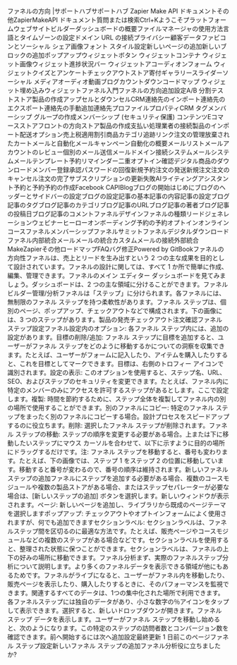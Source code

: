 ファネルの方向 |サポートハブサポートハブ Zapier Make API ドキュメントその他ZapierMakeAPI ドキュメント質問または検索Ctrl+Kようこそプラットフォームウェブサイトビルダーダッシュボードの概要ファイルマネージャの使用方法言語とタイムゾーンの設定ドメイン URL の接続プライバシー顧客データファビコンとソーシャル シェア画像フォント スタイル設定新しいページの追加新しいブロックの追加ポップアップウィジェットボタン ウィジェットコンテナ ウィジェット画像ウィジェット進捗状況バー ウィジェットアコーディオンフォーム ウィジェットクイズとアンケートチェックアウトストア寄付ギャラリースライダーソーシャル メディアオーディオ動画ブログカウントダウンコードマップ ウィジェット埋め込みウィジェットファネル入門ファネルの方向追加設定A/B 分割テストストア製品の作成アップセルとダウンセルCRM連絡先のインポート連絡先のエクスポート連絡先の手動追加連絡先プロファイルプロパティCRM タグメンバーシップ グループの作成メンバーシップ (セキュリティ保護) コンテンツEコマースストアフロントの方向ストア製品の作成支払い処理業者の接続製品のインポート配送オプション売上税適用割引商品カテゴリ追跡リンク注文の管理放棄されたカートメールと自動化メールキャンペーン自動化の概要メールリストメールアカウントのレビュー個別のメール送信メールドメイン接続システムメールシステムメールテンプレート予約リマインダー二重オプトイン確認デジタル商品のダウンロードメンバー登録承認パスワードの回復新規予約注文の発送新規注文注文のキャンセル注文の完了サブスクリプションの更新失敗AIライティングアシスタント予約と予約予約の作成Facebook CAPIBlogブログの開始はじめにブログのヘッダーとサイドバーの設定ブログの設定記事の基本記事の内容記事の設定ブログ記事のタグブログ記事のカテゴリブログ記事のURLブログ記事の著者ブログ記事の投稿日ブログ記事のコメントファネルデザインファネルの種類リードジェネレーションウェビナーヒーローオンボーディング予約の予約オプトインオンラインコースファネルメンバーシップファネルサミットファネルデジタルダウンロードファネル内部統合メールメールの統合カスタムメールの接続外部統合MakeZapierその他ロードマップFAQバグ修正Powered by GitBookファネルの方向性ファネルは、売上とリードを生み出すという 2 つの主な成果を目的として設計されています。ファネルの設計に関しては、すべて 1 か所で簡単に作成、編集、管理できます。ファネルのメイン エディター ダッシュボードを見てみましょう。ダッシュボードは、2 つの主な領域に分けることができます。ファネル ビルダー管理/分析ファネルは「ステップ」に分けられます。各ファネルには、無制限のファネル ステップを持つ柔軟性があります。ファネル ステップは、個別のページ、ポップアップ、チェックアウトなどで構成されます。下の画像には、3 つのステップがあります。製品の発売チェックアウト注文確認ファネル ステップ設定ファネル設定内のオプション: 各ファネル ステップ内には、追加の設定があります。目標の削除/追加: ファネル ステップに目標を追加すると、ユーザーがファネル ステップをどのように移動するかについての洞察を収集できます。たとえば、ユーザーがフォームに記入したり、アイテムを購入したりすると、これを目標としてマークできます。目標は、右側のトロフィー アイコンで識別されます。設定の表示: このオプションを使用すると、ステップ名、URL、SEO、およびステップのセキュリティを変更できます。たとえば、ファネル内に特定のメンバーのみにアクセスを許可するステップがあるとします。ここで設定します。複製: 時間を節約するために、ステップ全体を複製してファネル内の別の場所で使用することができます。別のファネルにコピー: 特定のファネル ステップをまったく別のファネルにコピーする場合。設計プロセスをスピードアップするのに役立ちます。削除: 選択したファネル ステップが削除されます。ファネル ステップの移動: ステップの順序を変更する必要がある場合。上または下に移動したいステップにマウス カーソルを合わせて、以下に示すように目的の場所にドラッグするだけです。注: ファネル ステップを移動すると、番号も変わります。たとえば、下の画像では、ステップ 1 をステップ 2 の位置に移動しています。移動すると番号が変わるので、番号の順序は維持されます。新しいファネルステップの追加ファネルにステップを追加する必要がある場合、複数のコースモジュールや複数の製品ストアがある場合、またはステップセパレーターが必要な場合は、[新しいステップの追加] ボタンを選択します。新しいウィンドウが表示されます。ページ: 新しいページを追加し、ライブラリから既成のページテーマを選択しますポップアップ: チェックアウトやオプトインフォームによく使用されますが、何でも追加できますセクションラベル: セクションラベルは、ファネルステップ間を区切るのに最適な方法です。たとえば、販売ページやコースモジュールなどの複数のステップがある場合などです。セクションラベルを使用すると、整理された状態に保つことができます。セクションラベルは、ファネルの上下の好みの場所に移動できます。ファネル分析まず、実際のファネルステップ分析について説明します。より多くのファネルデータを表示できる領域が他にもあるためです。ファネルがライブになると、ユーザーがファネル内を移動したり、販売ページを表示したり、購入したりするときに、そのパフォーマンスを監視できます。関連するすべてのデータは、1つの集中化された場所で利用できます。各ファネルステップには独自のデータがあり、小さな数字の％アイコンをタップして表示できます。選択すると、新しいドロップダウンが開きます。ファネル ステップ データを表示します。ユーザーがファネル ステップを移動し始めると、次のようになります。この特定のステップの訪問者数とコンバージョン数を確認できます。前へ開始するには次へ追加設定最終更新 1 日前このページファネル ステップ設定新しいファネル ステップの追加ファネル分析役に立ちましたか?